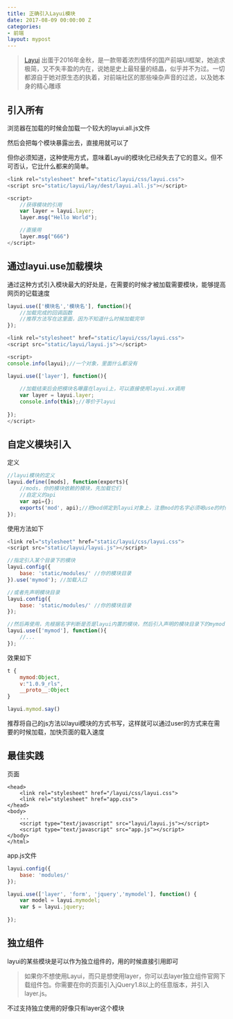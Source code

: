 ```yaml
---
title: 正确引入Layui模块
date: 2017-08-09 00:00:00 Z
categories:
- 前端
layout: mypost
---
```


> [Layui](http://www.layui.com/doc/base/infrastructure.html) 出蛋于2016年金秋，是一款带着浓烈情怀的国产前端UI框架，她追求极简，又不失丰盈的内在，说她是史上最轻量的结晶，似乎并不为过。一切都源自于她对原生态的执着，对前端社区的那些噪杂声音的过滤，以及她本身的精心雕琢


## 引入所有

浏览器在加载的时候会加载一个较大的layui.all.js文件

然后会把每个模块暴露出去，直接用就可以了

但你必须知道，这种使用方式，意味着Layui的模块化已经失去了它的意义。但不可否认，它比什么都来的简单。

```javascript
<link rel="stylesheet" href="static/layui/css/layui.css">
<script src="static/layui/lay/dest/layui.all.js"></script>

<script>
    //获得模块的引用
    var layer = layui.layer;
    layer.msg("Hello World");

    //直接用
    layer.msg("666")
</script> 
```

## 通过layui.use加载模块

通过这种方式引入模块最大的好处是，在需要的时候才被加载需要模块，能够提高网页的记载速度

```javascript
layui.use(['模块名','模块名'], function(){
    //加载完成的回调函数
    //推荐方法写在这里面，因为不知道什么时候加载完毕
});
```

```javascript
<link rel="stylesheet" href="static/layui/css/layui.css">
<script src="static/layui/layui.js"></script>

<script>
console.info(layui);//一个对象，里面什么都没有

layui.use(['layer'], function(){
    
    //加载结束后会把模块名曝露在layui上，可以直接使用layui.xx调用
    var layer = layui.layer;
    console.info(this);//等价于layui
   
});
</script> 
```

## 自定义模块引入

定义

```javascript
//layui模块的定义
layui.define([mods], function(exports){
    //mods，你的模块依赖的模块，先加载它们
    //自定义的api
    var api={};
    exports('mod', api);//把mod绑定到layui对象上，注意mod的名字必须喝use的时候一样
});  
```

使用方法如下

```javascript
<link rel="stylesheet" href="static/layui/css/layui.css">
<script src="static/layui/layui.js"></script>

//指定引入某个目录下的模块
layui.config({
    base: 'static/modules/' //你的模块目录
}).use('mymod'); //加载入口

//或者先声明模块目录
layui.config({
    base: 'static/modules/' //你的模块目录
});

//然后再使用，先根据名字判断是否是layui内置的模块，然后引入声明的模块目录下的mymod.js文件
layui.use(['mymod'], function(){
    //...
});
```

效果如下

```javascript
t {
    mymod:Object,
    v:"1.0.9_rls",
    __proto__:Object
}

layui.mymod.say()
```

推荐将自己的js方法以layui模块的方式书写，这样就可以通过user的方式来在需要的时候加载，加快页面的载入速度

## 最佳实践

页面

```
<head>
    <link rel="stylesheet" href="/layui/css/layui.css">
    <link rel="stylesheet" href="app.css">
</head>
<body>
    ...
    <script type="text/javascript" src="layui/layui.js"></script>
    <script type="text/javascript" src="app.js"></script>
</body>
</html>
```

app.js文件

```javascript
layui.config({
    base: 'modules/'
});

layui.use(['layer', 'form', 'jquery','mymodel'], function() {
    var model = layui.mymodel;
    var $ = layui.jquery;
    
});
```

## 独立组件

layui的某些模块是可以作为独立组件的，用的时候直接引用即可

> 如果你不想使用Layui，而只是想使用layer，你可以去layer独立组件官网下载组件包。你需要在你的页面引入jQuery1.8以上的任意版本，并引入layer.js。

不过支持独立使用的好像只有layer这个模块